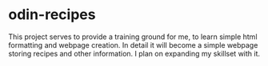 # odin-recipes

This project serves to provide a training ground for me, to learn simple html formatting and webpage creation.
In detail it will become a simple webpage storing recipes and other information. I plan on expanding my skillset with it.
